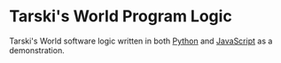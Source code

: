 # Tarski's World Program Logic

Tarski's World software logic written in both [Python](https://github.com/TeoBale/Tarskis-World-Program-Logic/tree/main/Python) and [JavaScript](https://github.com/TeoBale/Tarskis-World-Program-Logic/tree/main/JavaScript) as a demonstration.

